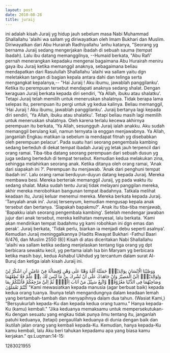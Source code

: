 ```yaml
---
layout: post
date: 2010-08-28
title: juraij
---
```


ini adalah kisah Juraij yg hidup jauh sebelum masa Nabi Muhammad Shallallahu 'alaihi wa sallam yg diriwayatkan oleh Imam Bukhari dan Muslim.
Diriwayatkan dari Abu Hurairah Radhiyallahu 'anhu katanya, "Seorang yg bernama Juraij sedang mengerjakan ibadah di sebuah sauma (tempat ibadah). Lalu ibu datang memanggilnya, --Humaid berkata, "Abu Rafi' pernah menerangkan kepadaku mengenai bagaimana Abu Hurairah meniru gaya ibu Juraij ketika memanggil anaknya, sebagaimana beliau mendapatkan dari Rasulullah Shallallahu 'alaihi wa sallam yaitu dgn meletakkan tangan di bagian kepala antara dahi dan telinga serta mengangkat kepalanya,-- "Hai Juraij ! Aku ibumu, jawablah panggilanku'. Ketika itu perempuan tersebut mendapati anaknya sedang shalat. Dengan keraguan Juraij berkata kepada diri sendiri, 'Ya Allah, ibuku atau shalatku'. Tetapi Juraij telah memilih untuk meneruskan shalatnya.
Tidak berapa lama selepas itu, perempuan itu pergi untuk yg kedua kalinya. Beliau memanggil, 'Hai Juraij ! Aku ibumu, jawablah panggilanku'. Juraij bertanya lagi kepada diri sendiri, 'Ya Allah, ibuku atau shalatku'. Tetapi beliau masih lagi memilih untuk meneruskan shalatnya.
Oleh karena terlalu kecewa akhirnya perempuan itu berkata, 'Ya Allah, sesungguh Juraij ialah anakku. Aku sudah memanggil berulang kali, namun ternyata ia enggan menjawabnya. Ya Allah, janganlah Engkau matikan ia sebelum ia mendapat fitnah yg disebabkan oleh perempuan pelacur'. Pada suatu hari seorang pengembala kambing sedang berteduh di dekat tempat ibadah Juraij yg letak jauh terpencil dari orang ramai. Tiba-tiba datang seorang perempuan dari sebuah dusun yg juga sedang berteduh di tempat tersebut. Kemudian kedua melakukan zina, sehingga melahirkan seorang anak. Ketika ditanya oleh orang ramai, 'Anak dari siapakah ini ?'. Perempuan itu menjawab. 'Anak dari penghuni tempat ibadah ini'. Lalu orang ramai berduyun-duyun datang kepada Juraij. Mereka membawa besi.
Mereka berteriak memanggil Juraij, yg pada waktu itu sedang shalat. Maka sudah tentu Juraij tidak melayani panggilan mereka, akhir mereka merobohkan bangunan tempat ibadahnya. Tatkala melihat keadaan itu, Juraij keluar menemui mereka. Mereka berkata kepada Juraij. 'Tanyalah anak ini'. Juraij tersenyum, kemudian mengusap kepala anak tersebut dan bertanya. 'Siapakah bapakmu?'. Anak itu tiba-tiba menjawab, 'Bapakku ialah seorang pengembala kambing'. Setelah mendengar jawaban jujur dari anak tersebut, mereka kelihatan menyesal, lalu berkata. 'Kami akan mendirikan tempat ibadahmu yg kami robohkan ini dgn emas dan perak'. Juraij berkata, 'Tidak perlu, biarkan ia menjadi debu seperti asalnya'. Kemudian Juraij meninggalkannya
[Hadits Riwayat Bukhari -Fathul Baari 6/476, dan Muslim 2550 (8)]
Kisah di atas diceritakan Nabi Shallallahu 'alaihi wa sallam ketika sedang menjelaskan tentang tiga orang yg dpt berbicara sewaktu kecil, yg pertama ialah Isa bin Maryam yg berbicara ketika masih bayi, kedua Ashabul Ukhdud yg tercantum dalam surat Al-Buruj dan ketiga ialah kisah Juraij ini.

وَوَصَّيْنَا الْاِنْسَانَ بِوَالِدَيْهِۚ حَمَلَتْهُ اُمُّهٗ وَهْنًا عَلٰى وَهْنٍ وَّفِصَالُهٗ فِيْ عَامَيْنِ اَنِ اشْكُرْ لِيْ وَلِوَالِدَيْكَۗ اِلَيَّ الْمَصِيْرُ 
وَاِنْ جَاهَدٰكَ عَلٰٓى اَنْ تُشْرِكَ بِيْ مَا لَيْسَ لَكَ بِهٖ عِلْمٌ فَلَا تُطِعْهُمَا وَصَاحِبْهُمَا فِى الدُّنْيَا مَعْرُوْفًاۖ وَّاتَّبِعْ سَبِيْلَ مَنْ اَنَابَ اِلَيَّۚ ثُمَّ اِلَيَّ مَرْجِعُكُمْ فَاُنَبِّئُكُمْ بِمَا كُنْتُمْ تَعْمَلُوْنَ
"Kami mewasiatkan kepada manusia (agar berbuat baik) kepada kedua orang tuanya. Ibunya telah mengandungnya dalam keadaan lemah yang bertambah-tambah dan menyapihnya dalam dua tahun. (Wasiat Kami,) “Bersyukurlah kepada-Ku dan kepada kedua orang tuamu.” Hanya kepada-Ku (kamu) kembali."
"Jika keduanya memaksamu untuk mempersekutukan-Ku dengan sesuatu yang engkau tidak punya ilmu tentang itu, janganlah patuhi keduanya, (tetapi) pergaulilah keduanya di dunia dengan baik dan ikutilah jalan orang yang kembali kepada-Ku. Kemudian, hanya kepada-Ku kamu kembali, lalu Aku beri tahukan kepadamu apa yang biasa kamu kerjakan."
qs:Luqman:14-15:

1283021955